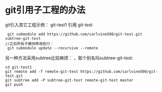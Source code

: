 # git引用子工程的办法
git引入其它工程示例：
git-test1 引用 git-test
```
 git submodule add https://github.com/carlvine500/git-test.git subtree-git-test
//之后所有子模块修改执行：
 git submodule update --recursive --remote

```

另一种方法采用subtree比较麻烦：
 ，取个别名叫subtree-git-test:
```git clone https://github.com/carlvine500/git-test1.git
cd git-test1
git remote add -f remote-git-test https://github.com/carlvine500/git-test.git
git subtree add -P subtree-git-test remote-git-test master
git push 
```

